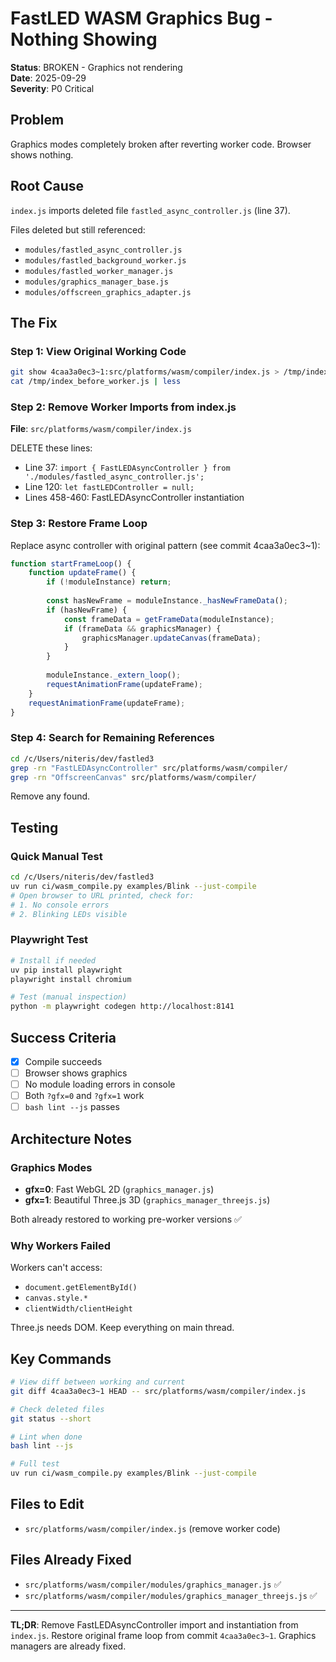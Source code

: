 # FastLED WASM Graphics Bug - Nothing Showing

**Status**: BROKEN - Graphics not rendering  
**Date**: 2025-09-29  
**Severity**: P0 Critical

## Problem
Graphics modes completely broken after reverting worker code. Browser shows nothing.

## Root Cause  
`index.js` imports deleted file `fastled_async_controller.js` (line 37).

Files deleted but still referenced:
- `modules/fastled_async_controller.js`
- `modules/fastled_background_worker.js`
- `modules/fastled_worker_manager.js`
- `modules/graphics_manager_base.js`
- `modules/offscreen_graphics_adapter.js`

## The Fix

### Step 1: View Original Working Code
```bash
git show 4caa3a0ec3~1:src/platforms/wasm/compiler/index.js > /tmp/index_before_worker.js
cat /tmp/index_before_worker.js | less
```

### Step 2: Remove Worker Imports from index.js

**File**: `src/platforms/wasm/compiler/index.js`

DELETE these lines:
- Line 37: `import { FastLEDAsyncController } from './modules/fastled_async_controller.js';`
- Line 120: `let fastLEDController = null;`
- Lines 458-460: FastLEDAsyncController instantiation

### Step 3: Restore Frame Loop

Replace async controller with original pattern (see commit 4caa3a0ec3~1):

```javascript
function startFrameLoop() {
    function updateFrame() {
        if (!moduleInstance) return;
        
        const hasNewFrame = moduleInstance._hasNewFrameData();
        if (hasNewFrame) {
            const frameData = getFrameData(moduleInstance);
            if (frameData && graphicsManager) {
                graphicsManager.updateCanvas(frameData);
            }
        }
        
        moduleInstance._extern_loop();
        requestAnimationFrame(updateFrame);
    }
    requestAnimationFrame(updateFrame);
}
```

### Step 4: Search for Remaining References
```bash
cd /c/Users/niteris/dev/fastled3
grep -rn "FastLEDAsyncController" src/platforms/wasm/compiler/
grep -rn "OffscreenCanvas" src/platforms/wasm/compiler/
```

Remove any found.

## Testing

### Quick Manual Test
```bash
cd /c/Users/niteris/dev/fastled3
uv run ci/wasm_compile.py examples/Blink --just-compile
# Open browser to URL printed, check for:
# 1. No console errors
# 2. Blinking LEDs visible
```

### Playwright Test
```bash
# Install if needed
uv pip install playwright
playwright install chromium

# Test (manual inspection)
python -m playwright codegen http://localhost:8141
```

## Success Criteria
- [x] Compile succeeds
- [ ] Browser shows graphics  
- [ ] No module loading errors in console
- [ ] Both `?gfx=0` and `?gfx=1` work
- [ ] `bash lint --js` passes

## Architecture Notes

### Graphics Modes
- **gfx=0**: Fast WebGL 2D (`graphics_manager.js`)
- **gfx=1**: Beautiful Three.js 3D (`graphics_manager_threejs.js`)

Both already restored to working pre-worker versions ✅

### Why Workers Failed
Workers can't access:
- `document.getElementById()` 
- `canvas.style.*`
- `clientWidth/clientHeight`

Three.js needs DOM. Keep everything on main thread.

## Key Commands
```bash
# View diff between working and current
git diff 4caa3a0ec3~1 HEAD -- src/platforms/wasm/compiler/index.js

# Check deleted files
git status --short

# Lint when done
bash lint --js

# Full test
uv run ci/wasm_compile.py examples/Blink --just-compile
```

## Files to Edit
- `src/platforms/wasm/compiler/index.js` (remove worker code)

## Files Already Fixed
- `src/platforms/wasm/compiler/modules/graphics_manager.js` ✅
- `src/platforms/wasm/compiler/modules/graphics_manager_threejs.js` ✅

---

**TL;DR**: Remove FastLEDAsyncController import and instantiation from `index.js`. Restore original frame loop from commit `4caa3a0ec3~1`. Graphics managers are already fixed.
